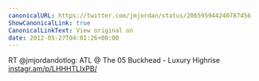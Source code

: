 ```yaml
---
canonicalURL: https://twitter.com/jmjordan/status/206595944240787456
ShowCanonicalLink: true
CanonicalLinkText: View original on
date: 2012-05-27T04:01:26+00:00
---
```

RT @jmjordandotlog: ATL  @ The 05 Buckhead - Luxury Highrise [instagr.am/p/LHHHTLIxPB/](http://instagr.am/p/LHHHTLIxPB/)